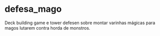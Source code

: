 # defesa_mago
Deck building game e tower defesen sobre montar varinhas mágicas para magos lutarem contra horda de monstros.
